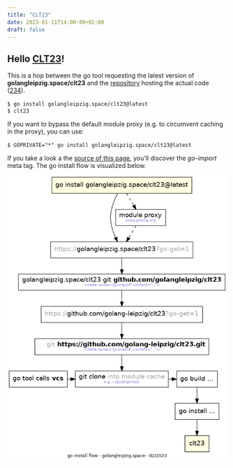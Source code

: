```yaml
---
title: "CLT23"
date: 2023-01-11T14:00:00+02:00
draft: false
---
```


<!-- Note to self: change date to 2023-01-11 to 2023-03-11 before talk -->

## Hello [CLT23](https://chemnitzer.linux-tage.de/2023)!

This is a hop between the go tool requesting the latest version of
**golangleipzig.space/clt23** and the
[repository](https://github.com/golang-leipzig/clt23/) hosting the actual code ([234](https://chemnitzer.linux-tage.de/2023/de/programm/beitrag/234)).


    $ go install golangleipzig.space/clt23@latest
    $ clt23

If you want to bypass the default module proxy (e.g. to circumvent caching in the proxy), you can use:

    $ GOPRIVATE="*" go install golangleipzig.space/clt23@latest

If you take a look a the [source of this
page](view-source:https://golangleipzig.space/clt23/), you'll discover the
*go-import* meta tag. The go install flow is visualized below.

[![](/images/go-install-flow.png)](https://github.com/golang-leipzig/clt23/)

